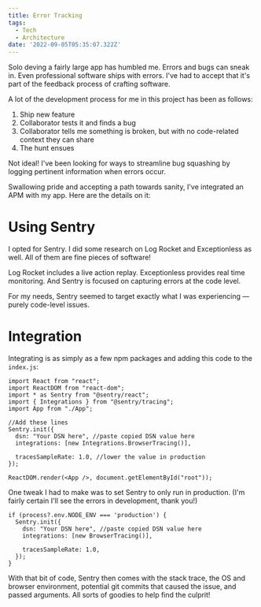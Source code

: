 ```yaml
---
title: Error Tracking
tags:
  - Tech
  - Architecture
date: '2022-09-05T05:35:07.322Z'
---
```


Solo deving a fairly large app has humbled me. Errors and bugs can sneak in. Even professional software ships with errors. I've had to accept that it's part of the feedback process of crafting software.

A lot of the development process for me in this project has been as follows:

1. Ship new feature
2. Collaborator tests it and finds a bug
3. Collaborator tells me something is broken, but with no code-related context they can share
4. The hunt ensues

Not ideal! I've been looking for ways to streamline bug squashing by logging pertinent information when errors occur.

Swallowing pride and accepting a path towards sanity, I've integrated an APM with my app. Here are the details on it:

# Using Sentry

I opted for Sentry. I did some research on Log Rocket and Exceptionless as well. All of them are fine pieces of software!

Log Rocket includes a live action replay. Exceptionless provides real time monitoring. And Sentry is focused on capturing errors at the code level.

For my needs, Sentry seemed to target exactly what I was experiencing — purely code-level issues.

# Integration

Integrating is as simply as a few npm packages and adding this code to the `index.js`:

```
import React from "react";
import ReactDOM from "react-dom";
import * as Sentry from "@sentry/react";
import { Integrations } from "@sentry/tracing";
import App from "./App";

//Add these lines
Sentry.init({
  dsn: "Your DSN here", //paste copied DSN value here
  integrations: [new Integrations.BrowserTracing()],

  tracesSampleRate: 1.0, //lower the value in production
});

ReactDOM.render(<App />, document.getElementById("root"));
```

One tweak I had to make was to set Sentry to only run in production. (I'm fairly certain I'll see the errors in development, thank you!)

```
if (process?.env.NODE_ENV === 'production') {
  Sentry.init({
    dsn: "Your DSN here", //paste copied DSN value here
    integrations: [new BrowserTracing()],

    tracesSampleRate: 1.0,
  });
}
```

With that bit of code, Sentry then comes with the stack trace, the OS and browser environment, potential git commits that caused the issue, and passed arguments. All sorts of goodies to help find the culprit!
